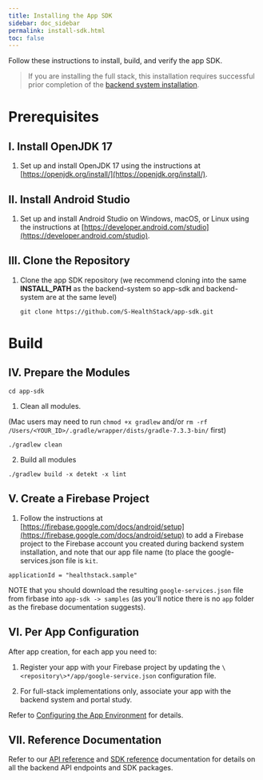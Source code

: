 ```yaml
---
title: Installing the App SDK
sidebar: doc_sidebar
permalink: install-sdk.html
toc: false
---
```


Follow these instructions to install, build, and verify the app SDK.

> If you are installing the full stack, this installation requires successful prior completion of the [backend system installation](install-backend.md).

# Prerequisites

## I. Install OpenJDK 17

1. Set up and install OpenJDK 17 using the instructions at [https://openjdk.org/install/](https://openjdk.org/install/).

## II. Install Android Studio 

1. Set up and install Android Studio on Windows, macOS, or Linux using the instructions at [https://developer.android.com/studio](https://developer.android.com/studio).

## III. Clone the Repository

1. Clone the app SDK repository (we recommend cloning into the same **INSTALL_PATH** as the backend-system so app-sdk and backend-system are at the same level)

   ```
   git clone https://github.com/S-HealthStack/app-sdk.git
   ```

# Build

## IV. Prepare the Modules

```
cd app-sdk
```

1. Clean all modules.

(Mac users may need to run `chmod +x gradlew` and/or `rm -rf /Users/<YOUR_ID>/.gradle/wrapper/dists/gradle-7.3.3-bin/` first)

   ```
   ./gradlew clean 
   ```

2. Build all modules

```
./gradlew build -x detekt -x lint                     
```

## V. Create a Firebase Project

1. Follow the instructions at [https://firebase.google.com/docs/android/setup](https://firebase.google.com/docs/android/setup) to add a Firebase project to the Firebase account you created during backend system installation, and note that our app file name (to place the google-services.json file is `kit`.

<!-- add correect info here from Yuree's email -->
```
applicationId = "healthstack.sample"
```

NOTE that you should download the resulting `google-services.json` file from firbase into `app-sdk -> samples` (as you'll notice there is no `app` folder as the firebase documentation suggests).

## VI. Per App Configuration

After app creation, for each app you need to:

1. Register your app with your Firebase project by updating the `\<repository\>*/app/google-service.json` configuration file.

<!-- This is where we are at with testing -->

2. For full-stack implementations only, associate your app with the backend system and portal study.

Refer to [Configuring the App Environment](../app-creation/configure-app.md) for details.

## VII. Reference Documentation

Refer to our [API reference](../docs/api-reference/all-endpoints/api-overview.md) and [SDK reference](../../sdk-reference/kit.md) documentation for details on all the backend API endpoints and SDK packages.

